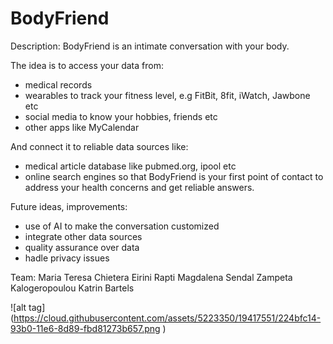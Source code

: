 # BodyFriend 

Description:
BodyFriend is an intimate conversation with your body. 

The idea is to access your data from:
   - medical records
   - wearables to track your fitness level, e.g FitBit, 8fit, iWatch, Jawbone etc
   - social media to know your hobbies, friends etc 
   - other apps like MyCalendar
   
And connect it to reliable data sources like:

   - medical article database like pubmed.org, ipool etc
   - online search engines
so that BodyFriend is your first point of contact to address your health concerns and get reliable answers.

Future ideas, improvements:
  - use of AI to make the conversation customized
  - integrate other data sources
  - quality assurance over data
  - hadle privacy issues
  
  


Team:
Maria Teresa Chietera
Eirini Rapti
Magdalena Sendal
Zampeta Kalogeropoulou
Katrin Bartels

![alt tag] (https://cloud.githubusercontent.com/assets/5223350/19417551/224bfc14-93b0-11e6-8d89-fbd81273b657.png )
